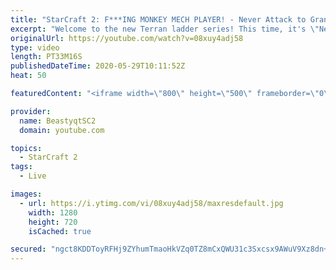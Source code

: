 ```yaml
---
title: "StarCraft 2: F***ING MONKEY MECH PLAYER! - Never Attack to Grandmaster"
excerpt: "Welcome to the new Terran ladder series! This time, it's \"Never Attack to Grandmaster!\" In this challenge, I play as Terran on the EU ladder, and in every game I'm not allowed to attack with any units except for using Ghosts. I'm allowed to make any army units for defending, as long as I don't attack"
originalUrl: https://youtube.com/watch?v=08xuy4adj58
type: video
length: PT33M16S
publishedDateTime: 2020-05-29T10:11:52Z
heat: 50

featuredContent: "<iframe width=\"800\" height=\"500\" frameborder=\"0\" src=\"https://www.youtube.com/embed/08xuy4adj58\" allow=\"accelerometer; autoplay; encrypted-media; gyroscope; picture-in-picture\" allowfullscreen></iframe>"

provider:
  name: BeastyqtSC2
  domain: youtube.com

topics:
  - StarCraft 2
tags:
  - Live

images:
  - url: https://i.ytimg.com/vi/08xuy4adj58/maxresdefault.jpg
    width: 1280
    height: 720
    isCached: true

secured: "ngct8KDDToyRFHj9ZYhumTmaoHkVZq0TZ8mCxQWU31c3Sxcsx9AWuV9Xz8dn+GIiCvI5Tld7R2yF8nWcqUe6pPbSpk8WEVCj+JNJTWmg+9tZT+Dp/7GTu0ZfbOhNqfi/8f9dnqh3jmLjnHJC3uoErO/K6QYXTrke0oFdbQp9QuwlPt+1K9et4uTIcJYvqG1LGBzZxsWnZLhRKPop+cmlQlTd5gdFJV1q6KAizhxOlZyniQ3/kZ38MQwAodPLUCI89JfGpjauo6iGkmN7b8jkxLFON+IF1WYBu2Jr298lWkK9K0DHolpbn+2O1aLibnj75+neuZIx7ccTkxoCeSL3A/+fA6uDvBqjceA+7KlBgm67f5QM1gMpqd8usFg5tf7ql6qO43IVYtPJtwvQ2kDvllnasNM8v5Q1/GYaBNOVzC0=;Ur2HgpSKE1ldK8fz45obMw=="
---
```


